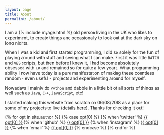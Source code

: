 ```yaml
---
layout: page
title: About
permalink: /about/
---
```


I am a {% include myage.html %} old person living in the UK who likes to experiment, to create things and occasionally to look out at the dark sky on long nights.

When I was a kid and first started programming, I did so solely for the fun of playing around with stuff and seeing what I can make. First it was little `BATCH` and `VBS` scripts, but then before I knew it, I had become absolutely obsessed with `C#` and remained so for quite a few years. What programming ability I now have today is a pure manifestation of making these countless random - even useful - projects and experimenting around for myself.

Nowadays I mainly do `Python` and dabble in a little bit of all sorts of things as well such as `Java`, `C++`, `JavaScript`, etc!

I started making this website from scratch on 06/08/2018 as a place for some of my projects to live ([details here](/web/this-website/)). Thanks for checking it out!

<div class="nav-bar">
	{% for opt in site.author %}
	{% case opt[0] %}
		{% when 'twitter' %}
		<a class="opt" href="https://twitter.com/{{ opt[1] }}">{{ opt[0] }}</a>
		{% when 'github' %}
		<a class="opt" href="https://github.com/{{ opt[1] }}">{{ opt[0] }}</a>
		{% when 'instagram' %}
		<a class="opt" href="https://instagram.com/{{ opt[1] }}">{{ opt[0] }}</a>
		{% when 'email' %}
		<a class="opt" href="mailto:{{ opt[1] }}">{{ opt[0] }}</a>
	{% endcase %}
	{% endfor %}
</div>
